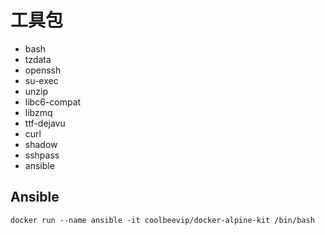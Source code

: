 # 工具包

* bash
* tzdata
* openssh
* su-exec
* unzip
* libc6-compat
* libzmq
* ttf-dejavu
* curl
* shadow
* sshpass
* ansible

## Ansible

```
docker run --name ansible -it coolbeevip/docker-alpine-kit /bin/bash
```
